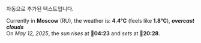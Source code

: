 
자동으로 추가된 텍스트입니다.

<!--START_SECTION:weather:moscow-->
Currently in **Moscow** (RU), the weather is: **4.4°C** (feels like **1.8°C**), ***overcast clouds***<br/>
On *May 12, 2025*, the *sun rises* at 🌅**04:23** and *sets* at 🌇**20:28**.
<!--END_SECTION:weather-->
